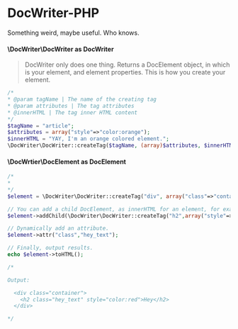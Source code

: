 # DocWriter-PHP
Something weird, maybe useful. Who knows.


#### \DocWriter\DocWriter as DocWriter
> DocWriter only does one thing. Returns a DocElement object, in which is your element, and element properties. This is how you create your element.

```php
/*
* @param tagName | The name of the creating tag
* @param attributes | The tag attributes
* @innerHTML | The tag inner HTML content
*/
$tagName = "article";
$attributes = array("style"=>"color:orange");
$innerHTML = "YAY, I'm an orange colored element.";
\DocWriter\DocWriter::createTag($tagName, (array)$attributes, $innerHTML) // returns DocElement object

```


#### \DocWrtier\DocElement as DocElement
```php
/*
*
*/
$element = \DocWriter\DocWriter::createTag("div", array("class"=>"container"));

// You can add a child DocElement, as innerHTML for an element, for example.
$element->addChild(\DocWriter\DocWriter::createTag("h2",array("style"=>"color:red"),"Hey"));

// Dynamically add an attribute.
$element->attr("class","hey_text");

// Finally, output results.
echo $element->toHTML();

/*

Output:

  <div class="container">
    <h2 class="hey_text" style="color:red">Hey</h2>
  </div>

*/



```
